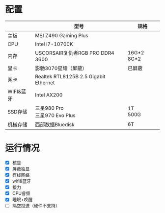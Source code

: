# 配置

|           | 型号                                  | 规格         |
| --------- | ------------------------------------- | ------------ |
| 主板      | MSI Z490 Gaming Plus                  |              |
| CPU       | Intel i7-10700K                       |              |
| 内存      | USCORSAIR复仇者RGB PRO DDR4 3600      | 16G\*2 8G\*2 |
| 显卡      | 影驰3070星耀（屏蔽）                  | 已屏蔽       |
| 网卡      | Realtek RTL8125B 2.5 Gigabit Ethernet |              |
| WIFI&蓝牙 | Intel AX200                           |              |
| SSD存储   | 三星980 Pro<br />三星970 Evo Plus     | 1T<br />500G |
| 机械存储  | 西部数据Bluedisk                      | 6T           |

# 运行情况

- [x] 核显
- [x] 屏蔽独显
- [x] 有线网络
- [x] wifi&蓝牙
- [x] 接力
- [x] CPU睿频
- [x] 睡眠+唤醒
- [ ] 隔空投送（硬件不支持）